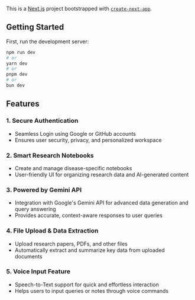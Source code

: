 This is a [Next.js](https://nextjs.org) project bootstrapped with [`create-next-app`](https://nextjs.org/docs/app/api-reference/cli/create-next-app).

## Getting Started

First, run the development server:

```bash
npm run dev
# or
yarn dev
# or
pnpm dev
# or
bun dev
```

## Features  

### 1. Secure Authentication  
- Seamless Login using Google or GitHub accounts  
- Ensures user security, privacy, and personalized workspace  

### 2. Smart Research Notebooks  
- Create and manage disease-specific notebooks  
- User-friendly UI for organizing research data and AI-generated content  

### 3. Powered by Gemini API  
- Integration with Google's Gemini API for advanced data generation and query answering  
- Provides accurate, context-aware responses to user queries  

### 4. File Upload & Data Extraction  
- Upload research papers, PDFs, and other files  
- Automatically extract and summarize key data from uploaded documents  

### 5. Voice Input Feature  
- Speech-to-Text support for quick and effortless interaction  
- Helps users to input queries or notes through voice commands  